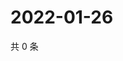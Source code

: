 # 2022-01-26

共 0 条

<!-- BEGIN WEIBO -->
<!-- 最后更新时间 Wed Jan 26 2022 00:01:34 GMT+0800 (China Standard Time) -->

<!-- END WEIBO -->
